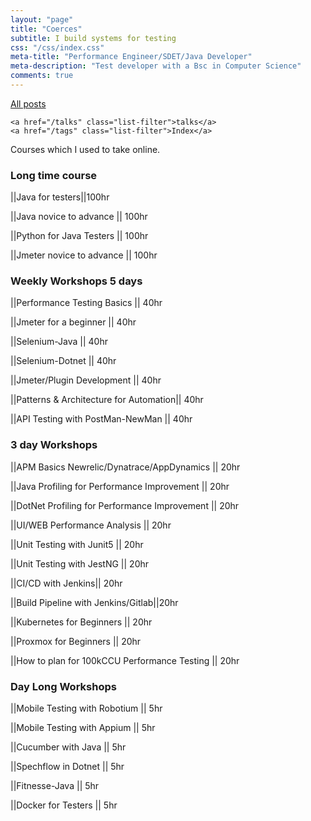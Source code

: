 ```yaml
---
layout: "page"
title: "Coerces"
subtitle: I build systems for testing
css: "/css/index.css"
meta-title: "Performance Engineer/SDET/Java Developer"
meta-description: "Test developer with a Bsc in Computer Science"
comments: true
---
```

<div class="list-filters">
    <a href="/" class="list-filter filter-selected">All posts</a>

	<a href="/talks" class="list-filter">talks</a>
    <a href="/tags" class="list-filter">Index</a>
</div>

Courses which I used to take online. 

### Long time course

||Java for testers||100hr

||Java novice to advance || 100hr 

||Python for Java Testers || 100hr

||Jmeter novice to advance || 100hr

### Weekly Workshops 5 days

||Performance Testing Basics || 40hr

||Jmeter for a beginner || 40hr

||Selenium-Java || 40hr

||Selenium-Dotnet || 40hr

||Jmeter/Plugin Development || 40hr

||Patterns & Architecture for Automation|| 40hr

||API Testing with PostMan-NewMan || 40hr

### 3 day Workshops

||APM Basics Newrelic/Dynatrace/AppDynamics || 20hr

||Java Profiling for Performance Improvement || 20hr

||DotNet Profiling for Performance Improvement || 20hr

||UI/WEB Performance Analysis || 20hr

||Unit Testing with Junit5 || 20hr

||Unit Testing with JestNG || 20hr

||CI/CD with Jenkins|| 20hr

||Build Pipeline with Jenkins/Gitlab||20hr

||Kubernetes for Beginners || 20hr

||Proxmox for Beginners || 20hr

||How to plan for 100kCCU Performance Testing || 20hr

### Day Long Workshops

||Mobile Testing with Robotium || 5hr

||Mobile Testing with Appium || 5hr

||Cucumber with Java || 5hr

||Spechflow in Dotnet || 5hr

||Fitnesse-Java || 5hr

||Docker for Testers || 5hr

 
